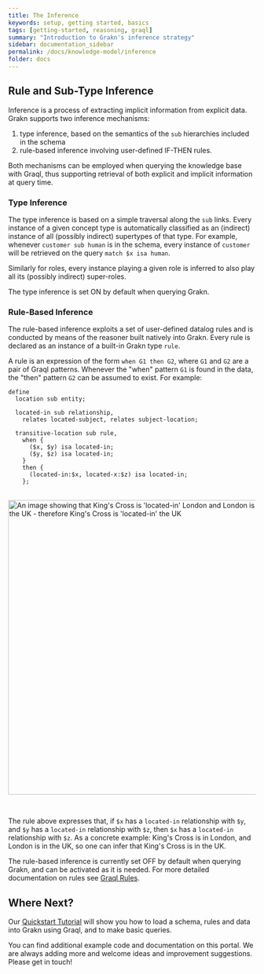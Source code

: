 ```yaml
---
title: The Inference
keywords: setup, getting started, basics
tags: [getting-started, reasoning, graql]
summary: "Introduction to Grakn's inference strategy"
sidebar: documentation_sidebar
permalink: /docs/knowledge-model/inference
folder: docs
---
```


## Rule and Sub-Type Inference

Inference is a process of extracting implicit information from explicit data. Grakn supports two inference mechanisms:

1. type inference, based on the semantics of the `sub` hierarchies included in the schema
2. rule-based inference involving user-defined IF-THEN rules.

Both mechanisms can be employed when querying the knowledge base with Graql, thus supporting retrieval of both explicit and implicit information at query time.

### Type Inference
The type inference is based on a simple traversal along the `sub` links. Every instance of a given concept type is automatically classified as an (indirect) instance of all (possibly indirect) supertypes of that type. For example, whenever `customer sub human` is in the schema, every instance of `customer` will be retrieved on the query `match $x isa human`.

Similarly for roles, every instance playing a given role is inferred to also play all its (possibly indirect) super-roles. <!--For example, whenever `inst` plays the role of wife in a relationship of the type `marriage`, the system will infer that `inst` plays also the role of `partner1` in that relationship, given the schema from Figure 2.-->

The type inference is set ON by default when querying Grakn.

### Rule-Based Inference
The rule-based inference exploits a set of user-defined datalog rules and is conducted by means of the  reasoner built natively into Grakn. Every rule is declared as an instance of a built-in Grakn type `rule`.

A rule is an expression of the form `when G1 then G2`, where `G1` and `G2` are a pair of Graql patterns. Whenever the "when" pattern `G1` is found in the data, the "then" pattern `G2` can be assumed to exist. For example:

```graql
define
  location sub entity;

  located-in sub relationship,
    relates located-subject, relates subject-location;

  transitive-location sub rule,
    when {
      ($x, $y) isa located-in;
      ($y, $z) isa located-in;
    }
    then {
      (located-in:$x, located-x:$z) isa located-in;
    };

```

<br /> <img src="/images/knowledge-model9.png" style="width: 600px;" alt="
An image showing that King's Cross is 'located-in' London and London is 'located-in' the UK - therefore King's Cross is
'located-in' the UK
"/> <br />

<br />

The rule above expresses that, if `$x` has a `located-in` relationship with `$y`, and `$y` has a `located-in` relationship with `$z`, then `$x` has a `located-in` relationship with `$z`. As a concrete example: King's Cross is in London, and London is in the UK, so one can infer that King's Cross is in the UK.

The rule-based inference is currently set OFF by default when querying Grakn, and can be activated as it is needed. For more detailed documentation on rules see [Graql Rules](../building-schema/defining-rules).


## Where Next?
Our [Quickstart Tutorial](../get-started/quickstart-tutorial) will show you how to load a schema, rules and data into Grakn using Graql, and to make basic queries.

You can find additional example code and documentation on this portal. We are always adding more and welcome ideas and improvement suggestions. Please get in touch!

